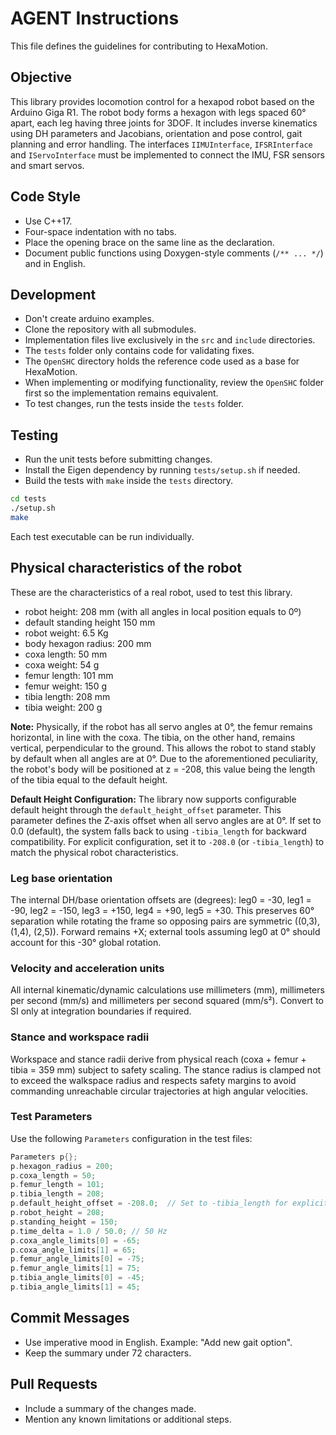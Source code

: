 # AGENT Instructions

This file defines the guidelines for contributing to HexaMotion.

## Objective

This library provides locomotion control for a hexapod robot based on the Arduino Giga R1. The robot body forms a hexagon with legs spaced 60° apart, each leg having three joints for 3DOF. It includes inverse kinematics using DH parameters and Jacobians, orientation and pose control, gait planning and error handling. The interfaces `IIMUInterface`, `IFSRInterface` and `IServoInterface` must be implemented to connect the IMU, FSR sensors and smart servos.

## Code Style

-   Use C++17.
-   Four-space indentation with no tabs.
-   Place the opening brace on the same line as the declaration.
-   Document public functions using Doxygen-style comments (`/** ... */`) and in English.

## Development

-   Don't create arduino examples.
-   Clone the repository with all submodules.
-   Implementation files live exclusively in the `src` and `include` directories.
-   The `tests` folder only contains code for validating fixes.
-   The `OpenSHC` directory holds the reference code used as a base for HexaMotion.
-   When implementing or modifying functionality, review the `OpenSHC` folder first so the implementation remains equivalent.
-   To test changes, run the tests inside the `tests` folder.

## Testing

-   Run the unit tests before submitting changes.
-   Install the Eigen dependency by running `tests/setup.sh` if needed.
-   Build the tests with `make` inside the `tests` directory.

```bash
cd tests
./setup.sh
make
```

Each test executable can be run individually.

## Physical characteristics of the robot

These are the characteristics of a real robot, used to test this library.

-   robot height: 208 mm (with all angles in local position equals to 0º)
-   default standing height 150 mm
-   robot weight: 6.5 Kg
-   body hexagon radius: 200 mm
-   coxa length: 50 mm
-   coxa weight: 54 g
-   femur length: 101 mm
-   femur weight: 150 g
-   tibia length: 208 mm
-   tibia weight: 200 g

**Note:** Physically, if the robot has all servo angles at 0°, the femur remains horizontal, in line with the coxa. The tibia, on the other hand, remains vertical, perpendicular to the ground. This allows the robot to stand stably by default when all angles are at 0°. Due to the aforementioned peculiarity, the robot's body will be positioned at z = -208, this value being the length of the tibia equal to the default height.

**Default Height Configuration:** The library now supports configurable default height through the `default_height_offset` parameter. This parameter defines the Z-axis offset when all servo angles are at 0°. If set to 0.0 (default), the system falls back to using `-tibia_length` for backward compatibility. For explicit configuration, set it to `-208.0` (or `-tibia_length`) to match the physical robot characteristics.

### Leg base orientation

The internal DH/base orientation offsets are (degrees): leg0 = -30, leg1 = -90, leg2 = -150, leg3 = +150, leg4 = +90, leg5 = +30. This preserves 60° separation while rotating the frame so opposing pairs are symmetric ((0,3), (1,4), (2,5)). Forward remains +X; external tools assuming leg0 at 0° should account for this -30° global rotation.

### Velocity and acceleration units

All internal kinematic/dynamic calculations use millimeters (mm), millimeters per second (mm/s) and millimeters per second squared (mm/s²). Convert to SI only at integration boundaries if required.

### Stance and workspace radii

Workspace and stance radii derive from physical reach (coxa + femur + tibia = 359 mm) subject to safety scaling. The stance radius is clamped not to exceed the walkspace radius and respects safety margins to avoid commanding unreachable circular trajectories at high angular velocities.

### Test Parameters

Use the following `Parameters` configuration in the test files:

```cpp
Parameters p{};
p.hexagon_radius = 200;
p.coxa_length = 50;
p.femur_length = 101;
p.tibia_length = 208;
p.default_height_offset = -208.0;  // Set to -tibia_length for explicit configuration
p.robot_height = 208;
p.standing_height = 150;
p.time_delta = 1.0 / 50.0; // 50 Hz
p.coxa_angle_limits[0] = -65;
p.coxa_angle_limits[1] = 65;
p.femur_angle_limits[0] = -75;
p.femur_angle_limits[1] = 75;
p.tibia_angle_limits[0] = -45;
p.tibia_angle_limits[1] = 45;
```

## Commit Messages

-   Use imperative mood in English. Example: "Add new gait option".
-   Keep the summary under 72 characters.

## Pull Requests

-   Include a summary of the changes made.
-   Mention any known limitations or additional steps.

